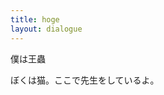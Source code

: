 ```yaml
---
title: hoge
layout: dialogue
---
```


<div class="right">
  <p class="bl">
    僕は王蟲
  </p>
</div>

<div class="left">
  <p class="bl">
    ぼくは猫。ここで先生をしているよ。
  </p>
</div>

<div class="right">
  <p class="bl">
    
  </p>
</div>
